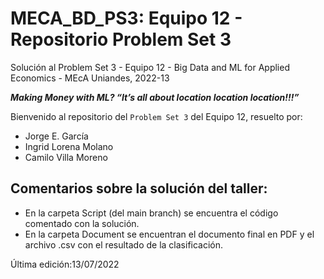 # MECA_BD_PS3: Equipo 12  - Repositorio Problem Set 3

Solución al Problem Set 3 - Equipo 12 - Big Data and ML for Applied Economics - MEcA Uniandes, 2022-13

**_Making Money with ML? “It’s all about location location location!!!”_**

Bienvenido al repositorio del `Problem Set 3` del Equipo 12, resuelto por:

- Jorge E. García
- Ingrid Lorena Molano
- Camilo Villa Moreno

## Comentarios sobre la solución del taller:

- En la carpeta Script (del main branch) se encuentra el código comentado con la solución.
- En la carpeta Document se encuentran el documento final en PDF y el archivo .csv con el resultado de la clasificación.


Última edición:13/07/2022
